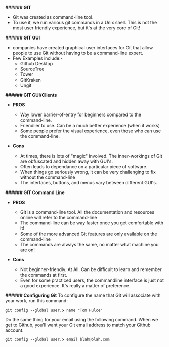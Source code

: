 

**###### GIT**

- Git was created as command-line tool. 
- To use it, we run various git commands in a Unix shell. This is not the most user friendly experience, but it's at the very core of Git!

**###### GIT GUI**

- companies have created graphical user interfaces for Git that allow people to use Git without having to be a command-line expert.
- Few Examples include:-
  - Github Desktop
  - SourceTree
  - Tower
  - GitKraken
  - Ungit

**###### GIT GUI/Clients**

  - **PROS**
    - Way lower barrier-of-entry for beginners compared to the command-line.
    - Friendlier to use. Can be a much better experience (when it works)
    - Some people prefer the visual experience, even those who can use the command-line.
    
  - **Cons**
    - At times, there is lots of "magic" involved. The inner-workings of Git are obfuscated and hidden away with GUI's.
    - Often leads to dependance on a particular piece of software.
    - When things go seriously wrong, it can be very challenging to fix without the command-line
    - The interfaces, buttons, and menus vary between different GUI's.

**###### GIT Command Line**

  - **PROS**
    - Git is a command-line tool. All the documentation and resources online will refer to the command-line
    - The command-line can be way faster once you get comfortable with it! 
    - Some of the more advanced Git features are only available on the command-line
    - The commands are always the same, no matter what machine you are on!
    
  - **Cons**
    - Not beginner-friendly. At All. Can be difficult to learn and remember the commands at first.
    - Even for some practiced users, the commandline interface is just not a good experience. It's really a matter of preference.


**###### Configuring Git**
  To configure the name that Git will associate with your work, run this command:

    git config --global user.❯ name "Tom Hulce" 
    
    
  Do the same thing for your email using the following command. When we get to Github, you'll want your Git email address to match your Github account.

    git config --global user.❯ email blah@blah.com
